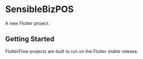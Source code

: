 # SensibleBizPOS

A new Flutter project.

## Getting Started

FlutterFlow projects are built to run on the Flutter _stable_ release.
